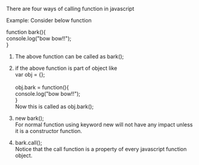 There are four ways of calling function in javascript <br/>

Example: Consider below function <br/>

function bark(){ <br/>
  console.log("bow bow!!"); <br/>
} <br/>

1. The above function can be called as bark(); <br/>

2. if the above function is part of object like <br/>
    var obj = {}; <br/> <br/>
    obj.bark = function(){ <br/>
      console.log("bow bow!!"); <br/>
    } <br/>
Now this is called as obj.bark(); <br/>

3. new bark(); <br/>
For normal function using keyword new will not have any impact unless it is a constructor function. <br/>

4. bark.call(); <br/>
Notice that the call function is a property of every javascript function object. <br/>
